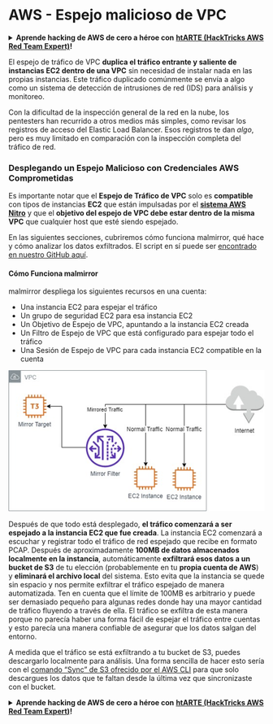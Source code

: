 # AWS - Espejo malicioso de VPC

<details>

<summary><strong>Aprende hacking de AWS de cero a héroe con</strong> <a href="https://training.hacktricks.xyz/courses/arte"><strong>htARTE (HackTricks AWS Red Team Expert)</strong></a><strong>!</strong></summary>

Otras formas de apoyar a HackTricks:

* Si quieres ver tu **empresa anunciada en HackTricks** o **descargar HackTricks en PDF** revisa los [**PLANES DE SUSCRIPCIÓN**](https://github.com/sponsors/carlospolop)!
* Consigue el [**merchandising oficial de PEASS & HackTricks**](https://peass.creator-spring.com)
* Descubre [**La Familia PEASS**](https://opensea.io/collection/the-peass-family), nuestra colección de [**NFTs**](https://opensea.io/collection/the-peass-family) exclusivos
* **Únete al** 💬 [**grupo de Discord**](https://discord.gg/hRep4RUj7f) o al [**grupo de telegram**](https://t.me/peass) o **sígueme** en **Twitter** 🐦 [**@carlospolopm**](https://twitter.com/carlospolopm)**.**
* **Comparte tus trucos de hacking enviando PRs a los repositorios de GitHub de** [**HackTricks**](https://github.com/carlospolop/hacktricks) y [**HackTricks Cloud**](https://github.com/carlospolop/hacktricks-cloud).

</details>

El espejo de tráfico de VPC **duplica el tráfico entrante y saliente de instancias EC2 dentro de una VPC** sin necesidad de instalar nada en las propias instancias. Este tráfico duplicado comúnmente se envía a algo como un sistema de detección de intrusiones de red (IDS) para análisis y monitoreo.

Con la dificultad de la inspección general de la red en la nube, los pentesters han recurrido a otros medios más simples, como revisar los registros de acceso del Elastic Load Balancer. Esos registros te dan _algo_, pero es muy limitado en comparación con la inspección completa del tráfico de red.

### Desplegando un Espejo Malicioso con Credenciales AWS Comprometidas

Es importante notar que el **Espejo de Tráfico de VPC** solo es **compatible** con tipos de instancias **EC2** que están impulsadas por el [**sistema AWS Nitro**](https://aws.amazon.com/ec2/nitro/) y que el **objetivo del espejo de VPC debe estar dentro de la misma VPC** que cualquier host que esté siendo espejado.

En las siguientes secciones, cubriremos cómo funciona malmirror, qué hace y cómo analizar los datos exfiltrados. El script en sí puede ser [encontrado en nuestro GitHub aquí](https://github.com/RhinoSecurityLabs/Cloud-Security-Research/tree/master/AWS/malmirror/).

#### Cómo Funciona malmirror

malmirror despliega los siguientes recursos en una cuenta:

* Una instancia EC2 para espejar el tráfico
* Un grupo de seguridad EC2 para esa instancia EC2
* Un Objetivo de Espejo de VPC, apuntando a la instancia EC2 creada
* Un Filtro de Espejo de VPC que está configurado para espejar todo el tráfico
* Una Sesión de Espejo de VPC para cada instancia EC2 compatible en la cuenta

![](<../../../../.gitbook/assets/image (72).png>)

Después de que todo está desplegado, **el tráfico comenzará a ser espejado a la instancia EC2 que fue creada**. La instancia EC2 comenzará a escuchar y registrar todo el tráfico de red espejado que recibe en formato PCAP. Después de aproximadamente **100MB de datos almacenados localmente en la instancia**, automáticamente **exfiltrará esos datos a un bucket de S3** de tu elección (probablemente en tu **propia cuenta de AWS**) y **eliminará el archivo local** del sistema. Esto evita que la instancia se quede sin espacio y nos permite exfiltrar el tráfico espejado de manera automatizada. Ten en cuenta que el límite de 100MB es arbitrario y puede ser demasiado pequeño para algunas redes donde hay una mayor cantidad de tráfico fluyendo a través de ella. El tráfico se exfiltra de esta manera porque no parecía haber una forma fácil de espejar el tráfico entre cuentas y esto parecía una manera confiable de asegurar que los datos salgan del entorno.

A medida que el tráfico se está exfiltrando a tu bucket de S3, puedes descargarlo localmente para análisis. Una forma sencilla de hacer esto sería con el [comando “Sync” de S3 ofrecido por el AWS CLI](https://docs.aws.amazon.com/cli/latest/reference/s3/sync.html) para que solo descargues los datos que te faltan desde la última vez que sincronizaste con el bucket.

<details>

<summary><strong>Aprende hacking de AWS de cero a héroe con</strong> <a href="https://training.hacktricks.xyz/courses/arte"><strong>htARTE (HackTricks AWS Red Team Expert)</strong></a><strong>!</strong></summary>

Otras formas de apoyar a HackTricks:

* Si quieres ver tu **empresa anunciada en HackTricks** o **descargar HackTricks en PDF** revisa los [**PLANES DE SUSCRIPCIÓN**](https://github.com/sponsors/carlospolop)!
* Consigue el [**merchandising oficial de PEASS & HackTricks**](https://peass.creator-spring.com)
* Descubre [**La Familia PEASS**](https://opensea.io/collection/the-peass-family), nuestra colección de [**NFTs**](https://opensea.io/collection/the-peass-family) exclusivos
* **Únete al** 💬 [**grupo de Discord**](https://discord.gg/hRep4RUj7f) o al [**grupo de telegram**](https://t.me/peass) o **sígueme** en **Twitter** 🐦 [**@carlospolopm**](https://twitter.com/carlospolopm)**.**
* **Comparte tus trucos de hacking enviando PRs a los repositorios de GitHub de** [**HackTricks**](https://github.com/carlospolop/hacktricks) y [**HackTricks Cloud**](https://github.com/carlospolop/hacktricks-cloud).

</details>
